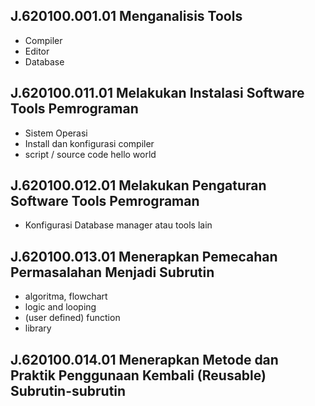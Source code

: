 ## J.620100.001.01 Menganalisis Tools
* Compiler
* Editor
* Database
## J.620100.011.01 Melakukan Instalasi Software Tools Pemrograman
* Sistem Operasi
* Install dan konfigurasi compiler
* script / source code hello world
## J.620100.012.01 Melakukan Pengaturan Software Tools Pemrograman
* Konfigurasi Database manager atau tools lain
## J.620100.013.01 Menerapkan Pemecahan Permasalahan Menjadi Subrutin
* algoritma, flowchart
* logic and looping
* (user defined) function
* library
## J.620100.014.01 Menerapkan Metode dan Praktik Penggunaan Kembali (Reusable) Subrutin-subrutin
